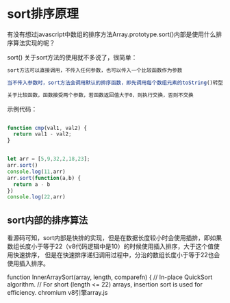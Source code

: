 # sort排序原理

有没有想过javascript中数组的排序方法Array.prototype.sort()内部是使用什么排序算法实现的呢？

sort()
关于sort方法的使用就不多说了，很简单：
```js
sort方法可以直接调用，不传入任何参数，也可以传入一个比较函数作为参数

当不传入参数时，sort方法会调用默认的排序函数，即先调用每个数组元素的toString()转型方法，然后按照字符串的Unicode编码顺序来对字符串进行排序。

关于比较函数，函数接受两个参数，若函数返回值大于0，则执行交换，否则不交换
```
示例代码：
```js

function cmp(val1, val2) {
  return val1 - val2;
}


let arr = [5,9,32,2,18,23];
arr.sort()
console.log(11,arr)
arr.sort(function(a,b) {
  return a - b
})
console.log(22,arr)

```



## sort内部的排序算法
看源码可知，sort内部是快排的实现，但是在数据长度较小时会使用插排，即如果数组长度小于等于22（v8代码逻辑中是10）的时候使用插入排序，大于这个值使用快速排序，
但是在快速排序递归调用过程中，分治的数组长度小于等于22也会使用插入排序。

function InnerArraySort(array, length, comparefn) {
// In-place QuickSort algorithm.
// For short (length <= 22) arrays, insertion sort is used for efficiency.
chromium v8引擎array.js